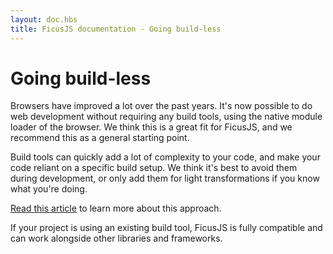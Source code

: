 ```yaml
---
layout: doc.hbs
title: FicusJS documentation - Going build-less
---
```

# Going build-less

Browsers have improved a lot over the past years. It's now possible to do web development without requiring any build tools, using the native module loader of the browser. We think this is a great fit for FicusJS, and we recommend this as a general starting point.

Build tools can quickly add a lot of complexity to your code, and make your code reliant on a specific build setup. We think it's best to avoid them during development, or only add them for light transformations if you know what you're doing.

[Read this article](https://dev.to/open-wc/developing-without-a-build-1-introduction-26ao) to learn more about this approach.

If your project is using an existing build tool, FicusJS is fully compatible and can work alongside other libraries and frameworks.
